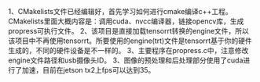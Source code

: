1、CMakelists文件已经编辑好，首先学习如何进行cmake编译c++工程。
CMakelists里面大概内容是：调用cuda、nvcc编译器，链接opencv库，生成propress可执行文件。
2、该项目是直接加载tensorrt转换的engine文件，所以该项目中不再使用tensorrt。所要使用的engine(trt)文件是tensorrt基于你的硬件生成的，不同的硬件设备是不一样的。
3、主要程序在propress.c中，注意修改engine文件路径和usb摄像头ID。
3、图像的预处理和后处理部分使用了cuda进行了加速，目前在jetson tx2上fps可以达到35。

